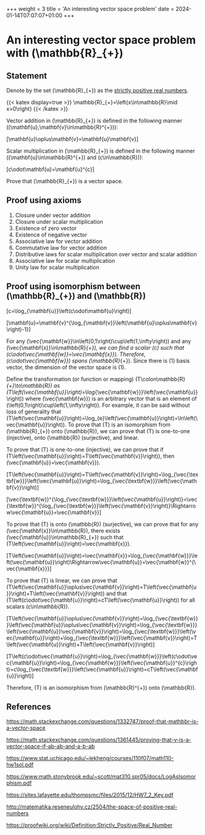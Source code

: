 +++
weight = 3
title = 'An interesting vector space problem'
date = 2024-01-14T07:07:07+01:00
+++

# An interesting vector space problem with \(\mathbb{R}_{+}\)

## Statement

Denote by the set \(\mathbb{R}_{+}\) as the [strictly positive real numbers](https://proofwiki.org/wiki/Definition:Strictly_Positive/Real_Number).

{{< katex display=true >}}
\mathbb{R}_{+}=\left\{x\in\mathbb{R}\mid x>0\right\}
{{< /katex >}}

Vector addition in \(\mathbb{R}_{+}\) is defined in the following manner (\(\mathbf{u},\mathbf{v}\in\mathbb{R}^{+}\)):

\[\mathbf{u}\oplus\mathbf{v}=\mathbf{u}\mathbf{v}\]

Scalar multiplication in \(\mathbb{R}_{+}\) is defined in the following manner (\(\mathbf{u}\in\mathbb{R}^{+}\) and \(c\in\mathbb{R}\)):

\[c\odot\mathbf{u}=\mathbf{u}^{c}\]

Prove that \(\mathbb{R}_{+}\) is a vector space.

## Proof using axioms

1. Closure under vector addition
2. Closure under scalar multiplication
3. Existence of zero vector
4. Existence of negative vector
5. Associative law for vector addition
6. Commutative law for vector addition
7. Distributive laws for scalar multiplication over vector and scalar addition
8. Associative law for scalar multiplication
9. Unity law for scalar multiplication

## Proof using isomorphism between \(\mathbb{R}_{+}\) and \(\mathbb{R}\)

\[c=\log_{\mathbf{u}}\left(c\odot\mathbf{u}\right)\]

\[\mathbf{u}=\mathbf{v}^{\log_{\mathbf{v}}\left(\mathbf{u}\oplus\mathbf{v}\right)-1}\]

For any \(\vec{\mathbf{w}}\in\left(0,1\right)\cup\left(1,\infty\right)\) and any \(\vec{\mathbf{x}}\in\mathbb{R}_{+}\), we can find a scalar \(c\) such that \(c\odot\vec{\mathbf{w}}=\vec{\mathbf{x}}\). Therefore, \(c\odot\vec{\mathbf{w}}\) spans \(\mathbb{R}_{+}\). Since there is \(1\) basis vector, the dimension of the vector space is \(1\).

Define the transformation (or function or mapping) \(T\colon\mathbb{R}_{+}\to\mathbb{R}\) as \(T\left(\vec{\mathbf{u}}\right)=\log_{\vec{\mathbf{w}}}\left(\vec{\mathbf{u}}\right)\) where \(\vec{\mathbf{w}}\) is an arbitrary vector that is an element of \(\left(0,1\right)\cup\left(1,\infty\right)\). For example, it can be said without loss of generality that \(T\left(\vec{\mathbf{u}}\right)=\log_{e}\left(\vec{\mathbf{u}}\right)=\ln\left(\vec{\mathbf{u}}\right)\). To prove that \(T\) is an isomorphism from \(\mathbb{R}_{+}\) onto \(\mathbb{R}\), we can prove that \(T\) is one-to-one (injective), onto \(\mathbb{R}\) (surjective), and linear.

To prove that \(T\) is one-to-one (injective), we can prove that if \(T\left(\vec{\mathbf{u}}\right)=T\left(\vec{\mathbf{v}}\right)\), then \(\vec{\mathbf{u}}=\vec{\mathbf{v}}\).

\[T\left(\vec{\mathbf{u}}\right)=T\left(\vec{\mathbf{v}}\right)=\log_{\vec{\textbf{w}}}\left(\vec{\mathbf{u}}\right)=\log_{\vec{\textbf{w}}}\left(\vec{\mathbf{v}}\right)\]

\[\vec{\textbf{w}}^{\log_{\vec{\textbf{w}}}\left(\vec{\mathbf{u}}\right)}=\vec{\textbf{w}}^{\log_{\vec{\textbf{w}}}\left(\vec{\mathbf{v}}\right)}\Rightarrow\vec{\mathbf{u}}=\vec{\mathbf{v}}\]

To prove that \(T\) is onto \(\mathbb{R}\) (surjective), we can prove that for any \(\vec{\mathbf{x}}\in\mathbb{R}\), there exists \(\vec{\mathbf{u}}\in\mathbb{R}_{+}\) such that \(T\left(\vec{\mathbf{u}}\right)=\vec{\mathbf{x}}\).

\[T\left(\vec{\mathbf{u}}\right)=\vec{\mathbf{x}}=\log_{\vec{\mathbf{w}}}\left(\vec{\mathbf{u}}\right)\Rightarrow\vec{\mathbf{u}}=\vec{\mathbf{w}}^{\vec{\mathbf{x}}}\]

To prove that \(T\) is linear, we can prove that \(T\left(\vec{\mathbf{u}}\oplus\vec{\mathbf{v}}\right)=T\left(\vec{\mathbf{u}}\right)+T\left(\vec{\mathbf{v}}\right)\) and that \(T\left(c\odot\vec{\mathbf{u}}\right)=cT\left(\vec{\mathbf{u}}\right)\) for all scalars \(c\in\mathbb{R}\).

\[T\left(\vec{\mathbf{u}}\oplus\vec{\mathbf{v}}\right)=\log_{\vec{\textbf{w}}}\left(\vec{\mathbf{u}}\oplus\vec{\mathbf{v}}\right)=\log_{\vec{\textbf{w}}}\left(\vec{\mathbf{u}}\vec{\mathbf{v}}\right)=\log_{\vec{\textbf{w}}}\left(\vec{\mathbf{u}}\right)+\log_{\vec{\textbf{w}}}\left(\vec{\mathbf{v}}\right)=T\left(\vec{\mathbf{u}}\right)+T\left(\vec{\mathbf{v}}\right)\]

\[T\left(c\odot\vec{\mathbf{u}}\right)=\log_{\vec{\mathbf{w}}}\left(c\odot\vec{\mathbf{u}}\right)=\log_{\vec{\mathbf{w}}}\left(\vec{\mathbf{u}}^{c}\right)=c\log_{\vec{\textbf{w}}}\left(\vec{\mathbf{u}}\right)=cT\left(\vec{\mathbf{u}}\right)\]

Therefore, \(T\) is an isomorphism from \(\mathbb{R}^{+}\) onto \(\mathbb{R}\).

## References

https://math.stackexchange.com/questions/1332747/proof-that-mathbbr-is-a-vector-space

https://math.stackexchange.com/questions/1361445/proving-that-v-is-a-vector-space-if-ab-ab-and-a-b-ab

https://www.stat.uchicago.edu/~lekheng/courses/110f07/math110-hw1sol.pdf

https://www.math.stonybrook.edu/~scott/mat310.spr05/docs/LogAsIsomorphism.pdf

https://sites.lafayette.edu/thompsmc/files/2015/12/HW7_2_Key.pdf

http://matematika.reseneulohy.cz/2504/the-space-of-positive-real-numbers

https://proofwiki.org/wiki/Definition:Strictly_Positive/Real_Number